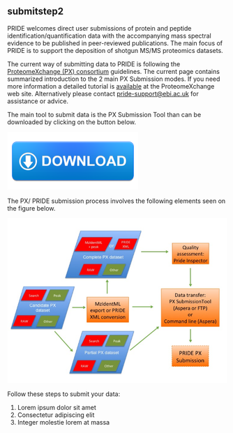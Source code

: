 
## submitstep2

PRIDE welcomes direct user submissions of protein and peptide identification/quantification data with the accompanying mass spectral evidence to be published in peer-reviewed publications. The main focus of PRIDE is to support the deposition of shotgun MS/MS proteomics datasets.

The current way of submitting data to PRIDE is following the [ProteomeXchange (PX) consortium](http://www.proteomexchange.org/) guidelines. The current page contains summarized introduction to the 2 main PX Submission modes. If you need more information a detailed tutorial is [available](http://www.proteomexchange.org/sites/proteomexchange.org/files/documents/px_submission_tutorial2.pdf) at the ProteomeXchange web site. Alternatively please contact pride-support@ebi.ac.uk for assistance or advice.

The main tool to submit data is the PX Submission Tool than can be downloaded by clicking on the button below.


![Minion](/static/markdown/submitDataPage/image/download.png)


The PX/ PRIDE submission process involves the following elements seen on the figure below.

![Minion](/static/markdown/submitDataPage/image/Slide1.jpg)

Follow these steps to submit your data:

1. Lorem ipsum dolor sit amet
2. Consectetur adipiscing elit
3. Integer molestie lorem at massa
